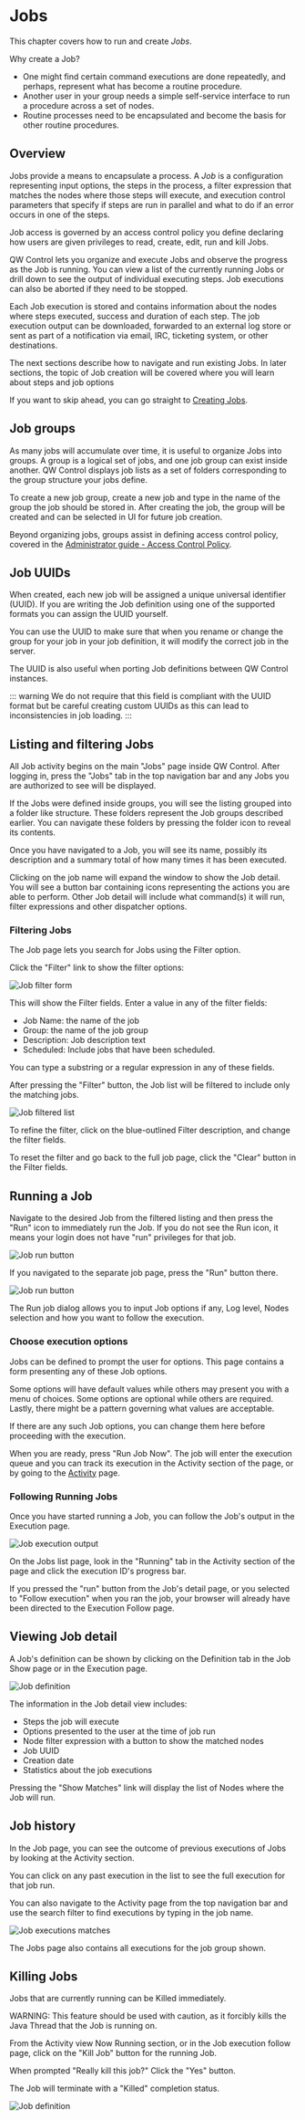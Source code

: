 # Jobs

This chapter covers how to run and create _Jobs_.

Why create a Job?

- One might find certain command executions are done repeatedly, and
  perhaps, represent what has become a routine procedure.
- Another user in your group needs a simple self-service interface to
  run a procedure across a set of nodes.
- Routine processes need to be encapsulated and become the basis for
  other routine procedures.

## Overview

Jobs provide a means to encapsulate a process.
A _Job_ is a configuration representing input options,
the steps in the process, a filter expression that matches the nodes where
those steps will execute, and execution
control parameters that specify if steps are run in parallel
and what to do if an error occurs in one of the steps.

Job access is governed by an access control
policy you define declaring how users are given privileges to
read, create, edit, run and kill Jobs.

QW Control lets you organize and execute Jobs and observe the progress as
the Job is running. You can view a list of the currently running Jobs
or drill down to see the output of individual executing steps.
Job executions can also be aborted if they need to be stopped.

Each Job execution is stored and contains information about the nodes
where steps executed, success and duration of each step. The job
execution output can be downloaded, forwarded to an
external log store or sent as part of a
notification via email, IRC, ticketing system, or other destinations.

The next sections describe how to navigate and run existing Jobs. In
later sections, the topic of Job creation will be covered where
you will learn about steps and job options

If you want to skip ahead, you can go straight to
[Creating Jobs](/en/user-guide/creating-jobs.md).

## Job groups

As many jobs will accumulate over time, it is useful to organize Jobs
into groups. A group is a logical set of jobs, and one job group can
exist inside another. QW Control displays job lists as a set of folders
corresponding to the group structure your jobs define.

To create a new job group, create a new job and type in the name of the group the job should be stored in. After creating the job, the group will be created and can be selected in UI for future job creation.

Beyond organizing jobs, groups assist in defining access control
policy, covered in the
[Administrator guide - Access Control Policy](/en/administration/security/authorization.md).

## Job UUIDs

When created, each new job will be assigned a unique universal identifier (UUID). If you are writing the Job definition using one of the supported formats you can assign the UUID yourself.

You can use the UUID to make sure that when you rename or change the group for
your job in your job definition, it will modify the correct job in the server.

The UUID is also useful when porting Job definitions between QW Control instances.

::: warning
We do not require that this field is compliant with the UUID format but be careful creating custom UUIDs as this can lead to inconsistencies in job loading.
:::

## Listing and filtering Jobs

All Job activity begins on the main "Jobs" page inside QW Control. After
logging in, press the "Jobs" tab in the top navigation bar and any
Jobs you are authorized to see will be displayed.

If the Jobs were defined inside groups, you will see the listing
grouped into a folder like structure. These folders represent the Job
groups described earlier. You can navigate these folders by pressing
the folder icon to reveal its contents.

Once you have navigated to a Job, you will see its name, possibly its
description and a summary total of how many times it has been executed.

Clicking on the job name will expand the window to show the Job
detail. You will see a button bar containing icons representing the
actions you are able to perform. Other Job detail will include what
command(s) it will run, filter expressions and other dispatcher options.

### Filtering Jobs

The Job page lets you search for Jobs using the Filter option.

Click the "Filter" link to show the filter options:

![Job filter form](../assets/img/fig0317.png)

This will show the Filter fields. Enter a value in any of the filter fields:

- Job Name: the name of the job
- Group: the name of the job group
- Description: Job description text
- Scheduled: Include jobs that have been scheduled.

You can type a substring or a regular expression in any of these
fields.

After pressing the "Filter" button, the Job list will be filtered to
include only the matching jobs.

![Job filtered list](../assets/img/fig0318.png)

To refine the filter, click on the blue-outlined Filter description,
and change the filter fields.

To reset the filter and go back to the full job page, click the
"Clear" button in the Filter fields.

## Running a Job

Navigate to the desired Job
from the filtered listing and then press the
"Run" icon to immediately run the Job.
If you do not see the Run icon, it
means your login does not have "run" privileges for that job.

![Job run button](../assets/img/fig0319.png)

If you navigated to the separate job page, press
the "Run" button there.

![Job run button](../assets/img/fig0319-b.png)

The Run job dialog allows you to input Job options if any,
Log level, Nodes selection and how you want to follow the execution.

### Choose execution options

Jobs can be defined to prompt the user for options. This page contains
a form presenting any of these Job options.

Some options will have default values while others may present you
with a menu of choices. Some options are optional while others are
required. Lastly, there might be a pattern governing what values are
acceptable.

If there are any such Job options, you can change them here before
proceeding with the execution.

When you are ready, press "Run Job Now". The job will enter
the execution queue and you can track its execution in the
Activity section of the page, or by going to the [Activity](/en/user-guide/08-activity.md) page.

### Following Running Jobs

Once you have started running a Job, you can follow the Job's output
in the Execution page.

![Job execution output](../assets/img/fig0319-c.png)

On the Jobs list page, look in the "Running" tab in the Activity section of the page
and click the execution ID's progress bar.

If you pressed the "run" button from the Job's detail page, or you selected to "Follow execution" when you ran the job, your
browser will already have been directed to the Execution Follow page.

## Viewing Job detail

A Job's definition can be shown by clicking on the Definition
tab in the Job Show page or in the Execution page.

![Job definition](../assets/img/fig0320.png)

The information in the Job detail view includes:

- Steps the job will execute
- Options presented to the user at the time of job run
- Node filter expression with a button to show the matched nodes
- Job UUID
- Creation date
- Statistics about the job executions

Pressing the "Show Matches" link will display the list of Nodes where the Job will run.

## Job history

In the Job page, you can see the outcome of previous executions of
Jobs by looking at the Activity section.

You can click on any past execution in the list to see the full execution for that job run.

You can also navigate to the Activity page from the top navigation bar and use the
search filter to find executions by typing in the job name.

![Job executions matches](../assets/img/fig0310.png)

The Jobs page also contains all executions for the job group shown.

## Killing Jobs

Jobs that are currently running can be Killed immediately.

WARNING: This feature should be used with caution, as it forcibly
kills the Java Thread that the Job is running on.

From the Activity view Now Running section, or in the Job execution
follow page, click on the "Kill Job" button for the running Job.

When prompted "Really kill this job?" Click the "Yes" button.

The Job will terminate with a "Killed" completion status.

![Job definition](../assets/img/fig0319-d.png)
